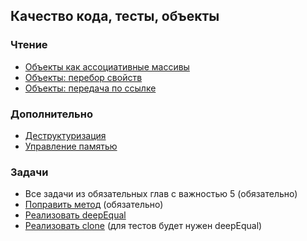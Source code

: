## Качество кода, тесты, объекты ##

### Чтение

* [Объекты как ассоциативные массивы](http://learn.javascript.ru/object)
* [Объекты: перебор свойств](http://learn.javascript.ru/object-for-in)
* [Объекты: передача по ссылке](http://learn.javascript.ru/object-reference)


### Дополнительно

* [Деструктуризация](https://learn.javascript.ru/destructuring)
* [Управление памятью](http://learn.javascript.ru/memory-management)


### Задачи

* Все задачи из обязательных глав с важностью 5 (обязательно)
* [Поправить метод](https://plnkr.co/edit/qDqXkkkRShKRPbqPvyw9?p=info) (обязательно)
* [Реализовать deepEqual](http://burlakilia.github.io/playground/#-KzeP63A3JH2s8E6qpg3)
* [Реализовать clone](http://burlakilia.github.io/playground/#-Kzh62GPKy2cciyO_21x) (для тестов будет нужен deepEqual)